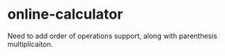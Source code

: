 # online-calculator

Need to add order of operations support, along with parenthesis multiplicaiton.